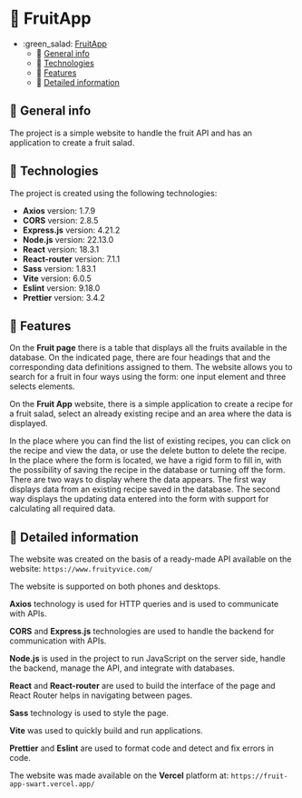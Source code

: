 # :green_salad: **FruitApp**

- :green\_salad: [FruitApp](#green_salad-fruitapp)
  - :grapes: [General info](#grapes-general-info)
  - :strawberry: [Technologies](#strawberry-technologies)
  - :banana: [Features](#banana-features)
  - :cherries: [Detailed information](#cherries-detailed-information)

## :grapes: **General info**

The project is a simple website to handle the fruit API and has an application to create a fruit salad.

## :strawberry: **Technologies**

The project is created using the following technologies:

- **Axios** version: 1.7.9
- **CORS** version: 2.8.5
- **Express.js** version: 4.21.2
- **Node.js** version: 22.13.0
- **React** version: 18.3.1
- **React-router** version: 7.1.1
- **Sass** version: 1.83.1
- **Vite** version: 6.0.5
- **Eslint** version: 9.18.0
- **Prettier** version: 3.4.2

## :banana: **Features**

 On the **Fruit page** there is a table that displays all the fruits available in the database. On the indicated page, there are four headings that and the corresponding data definitions assigned to them. The website allows you to search for a fruit in four ways using the form: one input element and three selects elements.

 On the **Fruit App** website, there is a simple application to create a recipe for a fruit salad, select an already existing recipe and an area where the data is displayed.
 
 In the place where you can find the list of existing recipes, you can click on the recipe and view the data, or use the delete button to delete the recipe. In the place where the form is located, we have a rigid form to fill in, with the possibility of saving the recipe in the database or turning off the form. There are two ways to display where the data appears. The first way displays data from an existing recipe saved in the database. The second way displays the updating data entered into the form with support for calculating all required data.

## :cherries: **Detailed information**

The website was created on the basis of a ready-made API available on the website: `https://www.fruityvice.com/`

The website is supported on both phones and desktops.

**Axios** technology is used for HTTP queries and is used to communicate with APIs.

**CORS** and **Express.js** technologies are used to handle the backend for communication with APIs.

**Node.js** is used in the project to run JavaScript on the server side, handle the backend, manage the API, and integrate with databases.

**React** and **React-router** are used to build the interface of the page and React Router helps in navigating between pages.

**Sass** technology is used to style the page.

**Vite** was used to quickly build and run applications.

**Prettier** and **Eslint** are used to format code and detect and fix errors in code.

The website was made available on the **Vercel** platform at: `https://fruit-app-swart.vercel.app/`
